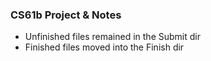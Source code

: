 ### CS61b Project & Notes
- Unfinished files remained in the Submit dir
- Finished files moved into the Finish dir
